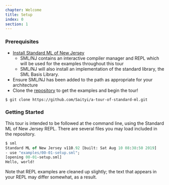 ```yaml
---
chapter: Welcome
title: Setup
index: 0
section: 1
---
```


### Prerequisites

- [Install Standard ML of New Jersey](https://www.smlnj.org/)
  - SML/NJ contains an interactive compiler manager and REPL which will be used for the examples throughout this tour
  - SML/NJ will also install an implementation of the standard library, the SML Basis Library.
- Ensure SML/NJ has been added to the path as appropriate for your architecture
- Clone the [repository](https://github.com/Saityi/a-tour-of-standard-ml/) to get the examples and begin the tour!

```
$ git clone https://github.com/Saityi/a-tour-of-standard-ml.git
```

### Getting Started

This tour is intended to be followed at the command line, using the Standard ML of New Jersey REPL. There are several files you may load included in the repository.

```sml
$ sml
Standard ML of New Jersey v110.92 [built: Sat Aug 10 08:38:50 2019]
- use "examples/00-01-setup.sml";
[opening 00-01-setup.sml]
Hello, world!
```

Note that REPL examples are cleaned up slightly; the text that appears in your REPL may differ somewhat, as a result.
